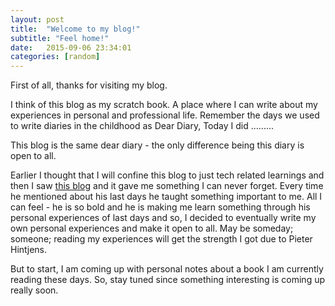 ```yaml
---
layout: post
title:  "Welcome to my blog!"
subtitle: "Feel home!"
date:   2015-09-06 23:34:01
categories: [random]
---
```


First of all, thanks for visiting my blog. 

I think of this blog as my scratch book. A place where I can write about my experiences in personal and professional life. Remember the days we used to write diaries in the childhood as
Dear Diary, 
	Today I did .........

This blog is the same dear diary - the only difference being this diary is open to all. 

Earlier I thought that I will confine this blog to just tech related learnings and then I saw [this blog][hintjens blog] and it gave me something I can never forget. Every time he mentioned about his last days he taught something important to me. All I can feel - he is so bold and he is making me learn something through his personal experiences of last days and so, I decided to eventually write my own personal experiences and make it open to all. May be someday; someone; reading my experiences will get the strength I got due to Pieter Hintjens.

But to start, I am coming up with personal notes about a book I am currently reading these days. So, stay tuned since something interesting is coming up really soon. 

[hintjens blog]:   http://hintjens.com/